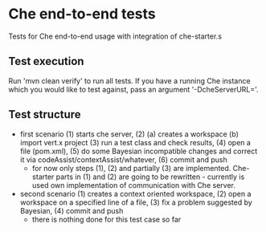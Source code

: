 # Che end-to-end tests
Tests for Che end-to-end usage with integration of che-starter.s

## Test execution
Run 'mvn clean verify' to run all tests. If you have a running Che instance which you would like to test against, pass an argument '-DcheServerURL='.

## Test structure
- first scenario (1) starts che server, (2) (a) creates a workspace (b) import vert.x project (3) run a test class and check results, (4) open a file (pom.xml), (5) do some Bayesian incompatible changes and correct it via codeAssist/contextAssist/whatever, (6) commit and push
  - for now only steps (1), (2) and partially (3) are implemented. Che-starter parts in (1) and (2) are going to be rewritten - currently is used own implementation of communication with Che server.
- second scenario (1) creates a context oriented workspace, (2) open a workspace on a specified line of a file, (3) fix a problem suggested by Bayesian, (4) commit and push
  - there is nothing done for this test case so far
